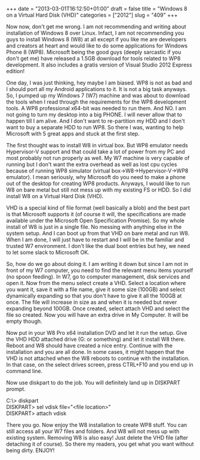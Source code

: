 +++
date = "2013-03-01T16:12:50+01:00"
draft = false
title = "Windows 8 on a Virtual Hard Disk (VHD)"
categories = ["2012"]
slug = "409"
+++

<p>Now now, don't get me wrong. I am not recommending and writing about installation of Windows 8 over Linux. Infact, I am not recommending you guys to install Windows 8 (W8) at all except if you like me are developers and creators at heart and would like to do some applications for Windows Phone 8 (WP8). Microsoft being the good guys (deeply sarcastic if you don't get me) have released a 1.5GB download for tools related to WP8 development. It also includes a gratis version of Visual Studio 2012 Express edition!</p><p>One day, I was just thinking, hey maybe I am biased. WP8 is not as bad and I should port all my Android applications to it. It is not a big task anyways. So, I pumped up my Windows 7 (W7) machine and was about to download the tools when I read through the requirements for the WP8 development tools. A WP8 professional x64-bit was needed to run them. And NO. I am not going to turn my desktop into a big PHONE. I will never allow that to happen till I am alive. And I don't want to re-partition my HDD and I don't want to buy a separate HDD to run WP8. So there I was, wanting to help Microsoft with 5 great apps and stuck at the first step.</p><p>The first thought was to install W8 in virtual box. But WP8 emulator needs Hypervisor-V support and that could take a lot of power from my PC and most probably not run properly as well. My W7 machine is very capable of running but I don't want the extra overhead as well as lost cpu cycles because of running WP8 simulator (virtual box-&gt;W8-&gt;Hypervisor-V-&gt;WP8 emulator). I mean seriously, why Microsoft do you need to make a phone out of the desktop for creating WP8 products. Anyways, I would like to run W8 on bare metal but still not mess up with my existing FS or HDD. So I did install W8 on a Virtual Hard Disk (VHD).</p><p>VHD is a special kind of file format (well basically a blob) and the best part is that Microsoft supports it (of course it will, the specifications are made available under the Microsoft Open Specification Promise). So my whole install of W8 is just in a single file. No messing with anything else in the system setup. And I can boot up from that VHD on bare metal and run W8. When I am done, I will just have to restart and I will be in the familiar and trusted W7 environment. I don't like the dual boot entries but hey, we need to let some slack to Microsoft OK.</p><p>So, how do we go about doing it. I am writing it down but since I am not in front of my W7 computer, you need to find the relevant menu items yourself (no spoon feeding). In W7, go to computer management, disk services and open it. Now from the menu select create a VHD. Select a location where you want it, save it with a file name, give it some size (100GB) and select dynamically expanding so that you don't have to give it all the 100GB at once. The file will increase in size as and when it is needed but never expanding beyond 100GB. Once created, select attach VHD and select the file so created. Now you will have an extra drive in My Computer. It will be empty though.</p><p>Now put in your W8 Pro x64 installation DVD and let it run the setup. Give the VHD HDD attached drive (G: or something) and let it install W8 there. Reboot and W8 should have created a nice entry. Continue with the installation and you are all done. In some cases, it might happen that the VHD is not attached when the W8 reboots to continue with the installation. In that case, on the select drives screen, press CTRL+F10 and you end up in command line.</p><p>Now use diskpart to do the job. You will definitely land up in DISKPART prompt.</p><p>C:\&gt; diskpart<br />DISKPART&gt; sel vdisk file=&quot;&lt;file location&gt;&quot;<br />DISKPART&gt; attach vdisk</p><p>There you go. Now enjoy the W8 installation to create WP8 stuff. You can still access all your W7 files and folders. And W8 will not mess up with existing system. Removing W8 is also easy! Just delete the VHD file (after detaching it of course). So there my readers, you get what you want without being dirty. ENJOY!</p>
